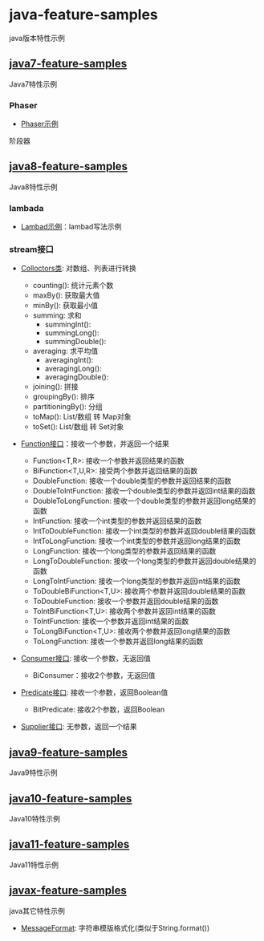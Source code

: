# java-feature-samples

java版本特性示例

## [java7-feature-samples](./java7-feature-samples)

Java7特性示例

### Phaser

- [Phaser示例](java7-feature-samples/src/test/java/cn/chenzw/java7/feature/util/concurrent/PhaserTest.java)

阶段器

## [java8-feature-samples](./java8-feature-samples)

Java8特性示例

### lambada

- [Lambad示例](java8-feature-samples/src/test/java/cn/chenzw/java8/feature/LambdaTest.java)：lambad写法示例

### stream接口

- [Colloctors类](java8-feature-samples/src/test/java/cn/chenzw/java8/feature/util/stream/ColloctorsTest.java): 对数组、列表进行转换
  - counting(): 统计元素个数
  - maxBy(): 获取最大值
  - minBy(): 获取最小值
  - summing: 求和
    - summingInt():
    - summingLong(): 
    - summingDouble(): 
  - averaging: 求平均值
    - averagingInt(): 
    - averagingLong(): 
    - averagingDouble():
  - joining(): 拼接
  - groupingBy(): 排序
  - partitioningBy(): 分组
  - toMap(): List/数组 转 Map对象
  - toSet(): List/数组 转 Set对象

- [Function接口](java8-feature-samples/src/test/java/cn/chenzw/java8/feature/util/function/FunctionTest.java)：接收一个参数，并返回一个结果
  - Function<T,R>: 接收一个参数并返回结果的函数
  - BiFunction<T,U,R>: 接受两个参数并返回结果的函数
  - DoubleFunction<R>: 接收一个double类型的参数并返回结果的函数
  - DoubleToIntFunction: 接收一个double类型的参数并返回int结果的函数
  - DoubleToLongFunction: 接收一个double类型的参数并返回long结果的函数
  - IntFunction<R>: 接收一个int类型的参数并返回结果的函数
  - IntToDoubleFunction: 接收一个int类型的参数并返回double结果的函数
  - IntToLongFunction: 接收一个int类型的参数并返回long结果的函数
  - LongFunction<R>: 接收一个long类型的参数并返回结果的函数
  - LongToDoubleFunction: 接收一个long类型的参数并返回double结果的函数
  - LongToIntFunction: 接收一个long类型的参数并返回int结果的函数
  - ToDoubleBiFunction<T,U>: 接收两个参数并返回double结果的函数
  - ToDoubleFunction<T>: 接收一个参数并返回double结果的函数
  - ToIntBiFunction<T,U>: 接收两个参数并返回int结果的函数
  - ToIntFunction<T>: 接收一个参数并返回int结果的函数
  - ToLongBiFunction<T,U>: 接收两个参数并返回long结果的函数
  - ToLongFunction<T>: 接收一个参数并返回long结果的函数

- [Consumer接口](java8-feature-samples/src/test/java/cn/chenzw/java8/feature/util/function/ConsumerTest.java): 接收一个参数，无返回值
  - BiConsumer：接收2个参数，无返回值
- [Predicate接口](java8-feature-samples/src/test/java/cn/chenzw/java8/feature/util/function/PredicateTest.java): 接收一个参数，返回Boolean值
  - BitPredicate: 接收2个参数，返回Boolean
- [Supplier接口](java8-feature-samples/src/test/java/cn/chenzw/java8/feature/util/function/SupplierTest.java): 无参数，返回一个结果


## [java9-feature-samples](./java9-feature-samples)

Java9特性示例

## [java10-feature-samples](./java10-feature-samples)

Java10特性示例

## [java11-feature-samples](./java11-feature-samples)

Java11特性示例

## [javax-feature-samples](./javax-feature-samples)

java其它特性示例

- [MessageFormat](javax-feature-samples/src/test/java/cn/chenzw/java/feature/text/MessageFormatTests.java): 字符串模版格式化(类似于String.format())

